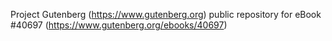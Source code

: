 Project Gutenberg (https://www.gutenberg.org) public repository for eBook #40697 (https://www.gutenberg.org/ebooks/40697)
